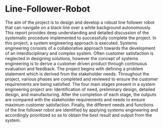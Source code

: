 # Line-Follower-Robot

The aim of the project is to design and develop a robust line follower robot that can navigate on a black line over a white background autonomously. This report provides deep understanding and detailed discussion of the systematic procedure implemented to successfully complete the project. In this project, a system engineering approach is executed. Systems engineering consists of a collaborative approach towards the development of an interdisciplinary and complex system. Often customer satisfaction is neglected in designing solutions, however the concept of systems engineering is to derive a customer driven product through continuous evaluation and feedback. The project begins with defining a problem statement which is derived from the stakeholder needs. Throughout the project, various phases are completed and reviewed to ensure the customer requirements are being satisfied. The four main stages present in a system engineering project are: Identification of need, preliminary design, detailed design, and manufacturing. After the completion of each stage, the outputs are compared with the stakeholder requirements and needs to ensure maximum customer satisfaction. Finally, the different needs and functions of the line follower robot are identified by applying systems engineering and accordingly prioritized so as to obtain the best result and output from the system.
